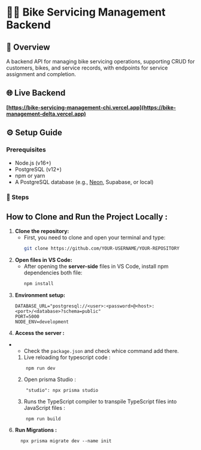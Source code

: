 # 🚴‍♂ Bike Servicing Management Backend

## 📝 Overview

A backend API for managing bike servicing operations, supporting CRUD for customers, bikes, and service records, with endpoints for service assignment and completion.

## 🌐 Live Backend

**[https://bike-servicing-management-chi.vercel.app](https://bike-management-delta.vercel.app)**


## ⚙️ Setup Guide

### Prerequisites

- Node.js (v16+)
- PostgreSQL (v12+)
- npm or yarn
- A PostgreSQL database (e.g., [Neon](https://neon.tech), Supabase, or local)

### 🚀 Steps

## How to Clone and Run the Project Locally : 

1. **Clone the repository:**
   - First, you need to clone and open your terminal and type:
     ```bash
     git clone https://github.com/YOUR-USERNAME/YOUR-REPOSITORY
     ```
2. **Open files in VS Code:**
   - After opening the **server-side** files in VS Code, install npm dependencies both file:
     ```bash
     npm install
     ```
4. **Environment setup:**
     ```plaintext
     DATABASE_URL="postgresql://<user>:<password>@<host>:<port>/<database>?schema=public"
     PORT=5000
     NODE_ENV=development
     ```
5. **Access the server :**
  - - Check the `package.json` and check whice command add there.
    1. Live reloading for typescript code : 
    ```tarminal
        npm run dev
    ```
    2. Open prisma Studio : 
    ```tarminal
        "studio": npx prisma studio
    ```
    3. Runs the TypeScript compiler to transpile TypeScript files into JavaScript files : 
    ```tarminal
        npm run build
    ```
6. **Run Migrations :**
   ```plaintext
     npx prisma migrate dev --name init
   ```
